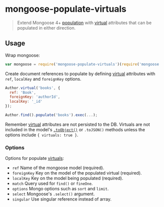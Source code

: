 # mongoose-populate-virtuals

> Extend Mongoose 4+ [population](http://mongoosejs.com/docs/populate.html)
> with [virtual](http://mongoosejs.com/docs/guide.html#virtuals) attributes
> that can be populated in either direction.

## Usage

Wrap mongoose:

```javascript
var mongoose = require('mongoose-populate-virtuals')(require('mongoose'));
```

Create document references to populate by defining
[virtual](http://mongoosejs.com/docs/guide.html#virtuals) attributes with
`ref`, `localKey` and `foreignKey` options.

```javascript
Author.virtual('books', {
  ref: 'Book',
  foreignKey: 'authorId',
  localKey: '_id'
});

Author.find().populate('books').exec(...);
```

Remember [virtual](http://mongoosejs.com/docs/guide.html#virtuals) attributes
are not persisted to the DB. Virtuals are not included in the model's
[`.toObject()`](http://mongoosejs.com/docs/api.html#document_Document-toObject)
or `.toJSON()` methods unless the options include `{ virtuals: true }`.

### Options

Options for populate [virtuals](http://mongoosejs.com/docs/guide.html#virtuals):

- `ref` Name of the mongoose model (required).
- `foreignKey` Key on the model of the populated virtual (required).
- `localKey` Key on the model being populated (required).
- `match` Query used for `find()` or `fineOne`.
- `options` Mongo options such as `sort` and `limit`.
- `select` Mongoose's `.select()` argument.
- `singular` Use singular reference instead of array.

